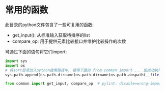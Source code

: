 # 常用的函数

此目录的python文件包含了一些可复用的函数:

- get_input(): 从标准输入获取待排序的list
- compare_op: 用于提供元素比较接口并维护比较操作的次数

可通过下面的语句将它们import:

```python
import sys
import os
# 将sort目录放入python搜索路径中, 使得下面的 from common import ... 能成功执行.
sys.path.append(os.path.dirname(os.path.dirname(os.path.abspath(__file__))))

from common import get_input, compare_op  # pylint: disable=wrong-import-position # noqa
```
